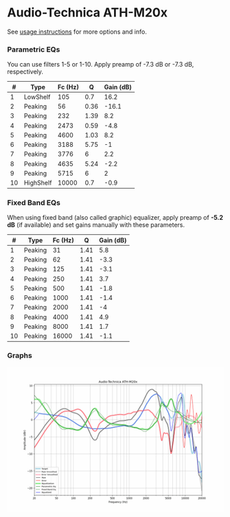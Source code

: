 # Audio-Technica ATH-M20x
See [usage instructions](https://github.com/jaakkopasanen/AutoEq#usage) for more options and info.

### Parametric EQs
You can use filters 1-5 or 1-10. Apply preamp of -7.3 dB or -7.3 dB, respectively.

|   # | Type      |   Fc (Hz) |    Q |   Gain (dB) |
|-----|-----------|-----------|------|-------------|
|   1 | LowShelf  |       105 | 0.7  |        16.2 |
|   2 | Peaking   |        56 | 0.36 |       -16.1 |
|   3 | Peaking   |       232 | 1.39 |         8.2 |
|   4 | Peaking   |      2473 | 0.59 |        -4.8 |
|   5 | Peaking   |      4600 | 1.03 |         8.2 |
|   6 | Peaking   |      3188 | 5.75 |        -1   |
|   7 | Peaking   |      3776 | 6    |         2.2 |
|   8 | Peaking   |      4635 | 5.24 |        -2.2 |
|   9 | Peaking   |      5715 | 6    |         2   |
|  10 | HighShelf |     10000 | 0.7  |        -0.9 |

### Fixed Band EQs
When using fixed band (also called graphic) equalizer, apply preamp of **-5.2 dB** (if available) and set gains manually with these parameters.

|   # | Type    |   Fc (Hz) |    Q |   Gain (dB) |
|-----|---------|-----------|------|-------------|
|   1 | Peaking |        31 | 1.41 |         5.8 |
|   2 | Peaking |        62 | 1.41 |        -3.3 |
|   3 | Peaking |       125 | 1.41 |        -3.1 |
|   4 | Peaking |       250 | 1.41 |         3.7 |
|   5 | Peaking |       500 | 1.41 |        -1.8 |
|   6 | Peaking |      1000 | 1.41 |        -1.4 |
|   7 | Peaking |      2000 | 1.41 |        -4   |
|   8 | Peaking |      4000 | 1.41 |         4.9 |
|   9 | Peaking |      8000 | 1.41 |         1.7 |
|  10 | Peaking |     16000 | 1.41 |        -1.1 |

### Graphs
![](./Audio-Technica%20ATH-M20x.png)
